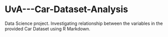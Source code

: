 # UvA---Car-Dataset-Analysis
Data Science project. Investigating relationship between the variables in the provided Car Dataset using R Markdown.
